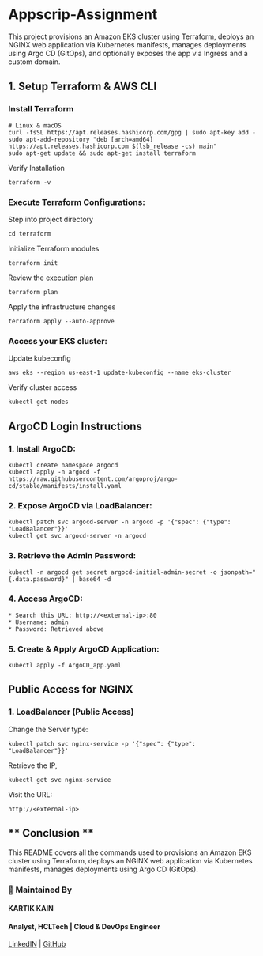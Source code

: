 # Appscrip-Assignment
This project provisions an Amazon EKS cluster using Terraform, deploys an NGINX web application via Kubernetes manifests, manages deployments using Argo CD (GitOps), and optionally exposes the app via Ingress and a custom domain.
## 1. Setup Terraform & AWS CLI
### Install Terraform
```
# Linux & macOS
curl -fsSL https://apt.releases.hashicorp.com/gpg | sudo apt-key add -
sudo apt-add-repository "deb [arch=amd64] https://apt.releases.hashicorp.com $(lsb_release -cs) main"
sudo apt-get update && sudo apt-get install terraform
```
Verify Installation
```
terraform -v
```
### Execute Terraform Configurations:
Step into project directory
```
cd terraform
```
Initialize Terraform modules
```
terraform init
```
Review the execution plan
```
terraform plan
```
Apply the infrastructure changes
```
terraform apply --auto-approve
```
### Access your EKS cluster:
Update kubeconfig
```
aws eks --region us-east-1 update-kubeconfig --name eks-cluster
```
Verify cluster access
```
kubectl get nodes
```
## ArgoCD Login Instructions

### 1. Install ArgoCD:
```
kubectl create namespace argocd
kubectl apply -n argocd -f https://raw.githubusercontent.com/argoproj/argo-cd/stable/manifests/install.yaml
```
### 2. Expose ArgoCD via LoadBalancer:
```
kubectl patch svc argocd-server -n argocd -p '{"spec": {"type": "LoadBalancer"}}'
kubectl get svc argocd-server -n argocd
```
### 3. Retrieve the Admin Password:
```
kubectl -n argocd get secret argocd-initial-admin-secret -o jsonpath="{.data.password}" | base64 -d
```
### 4. Access ArgoCD:
```
* Search this URL: http://<external-ip>:80
* Username: admin
* Password: Retrieved above
```
### 5. Create & Apply ArgoCD Application:
```
kubectl apply -f ArgoCD_app.yaml
```

## Public Access for NGINX 
### 1. LoadBalancer (Public Access)
Change the Server type:
```
kubectl patch svc nginx-service -p '{"spec": {"type": "LoadBalancer"}}'
```
Retrieve the IP,
```
kubectl get svc nginx-service
```
Visit the URL:
```
http://<external-ip>
```
## ** Conclusion **
This README covers all the commands used to provisions an Amazon EKS cluster using Terraform, deploys an NGINX web application via Kubernetes manifests, manages deployments using Argo CD (GitOps).

### 📧 Maintained By
#### KARTIK KAIN
#### Analyst, HCLTech | Cloud & DevOps Engineer
[LinkedIN](https://www.linkein.com/in/kartikkain) | [GitHub](https://github.com/MrKainn)




